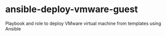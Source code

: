 # ansible-deploy-vmware-guest
Playbook and role to deploy VMware virtual machine from templates using Ansible
